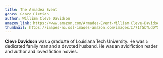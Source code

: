 ```yaml
---
title: The Armadea Event
genre: Genre Fiction
author: William Cleve Davidson
amazon_link: https://www.amazon.com/Armadea-Event-William-Cleve-Davidson/dp/1648954065/ref=sr_1_1?crid=1AKQXG7TB8MZ3&keywords=9781648954061&qid=1642671697&sprefix=9781648954061%2Caps%2C286&sr=8-1
thumbnail: https://images-na.ssl-images-amazon.com/images/I/71f5bYLdDYS.jpg
---
```

**Cleve Davidson** was a graduate of Louisiana Tech University. He was a dedicated family man and a devoted husband. He was an avid fiction reader and author and loved fiction movies.